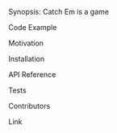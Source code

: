 Synopsis:
Catch Em is a game

Code Example

Motivation

Installation

API Reference

Tests

Contributors

Link
